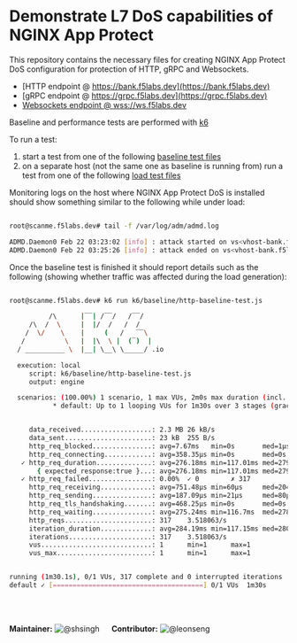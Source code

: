 # Demonstrate L7 DoS capabilities of NGINX App Protect

This repository contains the necessary files for creating NGINX App Protect DoS configuration
for protection of HTTP, gRPC and Websockets.

- [HTTP endpoint @ https://bank.f5labs.dev](https://bank.f5labs.dev)
- [gRPC endpoint @ https://grpc.f5labs.dev](https://grpc.f5labs.dev)
- [Websockets endpoint @ wss://ws.f5labs.dev](https://ws.f5labs.dev)

Baseline and performance tests are performed with [k6](https://k6.io)

To run a test:

1. start a test from one of the following [baseline test files](k6/baseline)
2. on a separate host (not the same one as baseline is running from) run a test from one of the following [load test files](k6/load)

Monitoring logs on the host where NGINX App Protect DoS is installed should show something similar to the following while under load:

```bash

root@scanme.f5labs.dev# tail -f /var/log/adm/admd.log

ADMD.Daemon0 Feb 22 03:23:02 [info] : attack started on vs<vhost-bank.f5labs.dev>, profile<vhost-bank.f5labs.dev_prof_0>, attack_id<22>, is_under_attack=<1>, arb_declared_attack<0>, health<1.50>, global_conn<10>, L7 Drop ratio=0.00000
ADMD.Daemon0 Feb 22 03:25:26 [info] : attack ended on vs<vhost-bank.f5labs.dev> profile<vhost-bank.f5labs.dev_prof_0>, m_time_without_attack<0>

```

Once the baseline test is finished it should report details such as the following (showing whether traffic was affected during the load generation):

```bash

root@scanme.f5labs.dev# k6 run k6/baseline/http-baseline-test.js

          /\      |‾‾| /‾‾/   /‾‾/
     /\  /  \     |  |/  /   /  /
    /  \/    \    |     (   /   ‾‾\
   /          \   |  |\  \ |  (‾)  |
  / __________ \  |__| \__\ \_____/ .io

  execution: local
     script: k6/baseline/http-baseline-test.js
     output: engine

  scenarios: (100.00%) 1 scenario, 1 max VUs, 2m0s max duration (incl. graceful stop):
           * default: Up to 1 looping VUs for 1m30s over 3 stages (gracefulRampDown: 30s, gracefulStop: 30s)


     data_received..................: 2.3 MB 26 kB/s
     data_sent......................: 23 kB  255 B/s
     http_req_blocked...............: avg=7.67ms   min=0s       med=1µs      max=2.43s    p(90)=2µs      p(95)=2µs
     http_req_connecting............: avg=358.35µs min=0s       med=0s       max=113.6ms  p(90)=0s       p(95)=0s
   ✓ http_req_duration..............: avg=276.18ms min=117.01ms med=279.68ms max=1.59s    p(90)=326.93ms p(95)=388.69ms
       { expected_response:true }...: avg=276.18ms min=117.01ms med=279.68ms max=1.59s    p(90)=326.93ms p(95)=388.69ms
   ✓ http_req_failed................: 0.00%  ✓ 0        ✗ 317
     http_req_receiving.............: avg=751.48µs min=60µs     med=204µs    max=99.39ms  p(90)=611.6µs  p(95)=1.42ms
     http_req_sending...............: avg=187.09µs min=21µs     med=80µs     max=8.53ms   p(90)=318.8µs  p(95)=475.79µs
     http_req_tls_handshaking.......: avg=468.25µs min=0s       med=0s       max=148.43ms p(90)=0s       p(95)=0s
     http_req_waiting...............: avg=275.24ms min=116.7ms  med=278.49ms max=1.59s    p(90)=326.67ms p(95)=388.53ms
     http_reqs......................: 317    3.518063/s
     iteration_duration.............: avg=284.19ms min=117.15ms med=280.37ms max=2.66s    p(90)=330.48ms p(95)=391.36ms
     iterations.....................: 317    3.518063/s
     vus............................: 1      min=1      max=1
     vus_max........................: 1      min=1      max=1


running (1m30.1s), 0/1 VUs, 317 complete and 0 interrupted iterations
default ✓ [======================================] 0/1 VUs  1m30s


```

<br>
<br>

**Maintainer:** ![@shsingh](https://avatars.githubusercontent.com/u/412800?s=15&v=4)  &emsp; **Contributor:** ![@leonseng](https://avatars.githubusercontent.com/u/26860216?s=20&v=4)
